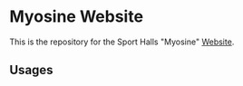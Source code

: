 # Myosine Website

[logo]: https://myosine-club-fitness-angers.fr/favicon.png "Logo Myosine"

This is the repository for the Sport Halls "Myosine" [Website](http://myosine-club-fitness-angers.fr/).

## Usages

